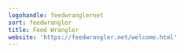 ```yaml
---
logohandle: feedwranglernet
sort: feedwrangler
title: Feed Wrangler
website: 'https://feedwrangler.net/welcome.html'
---
```

